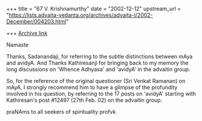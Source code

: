 +++
title = "67 V. Krishnamurthy"
date = "2002-12-12"
upstream_url = "https://lists.advaita-vedanta.org/archives/advaita-l/2002-December/004203.html"

+++
[Archive link](https://lists.advaita-vedanta.org/archives/advaita-l/2002-December/004203.html)

Namaste

Thanks, Sadanandaji, for referring to the subtle distinctions between mAya
and avidyA. And Thanks Kathiresanji for bringing back to my memory the
long discussions on 'Whence Adhyasa' and 'avidyA' in the advaitin group.

So, for the reference of the original questioner (Sri Venkat Ramanan) on
mAyA, I strongly recommend him to have a glimpse of the profundity
involved in his question, by referring to the 17 posts on 'avidyA'
starting with Kathiresan's post #12497 (27th Feb. 02) on the advaitin
group.

praNAms to all seekers of spirituality
profvk

